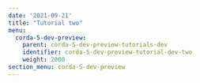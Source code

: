 ```yaml
---
date: '2021-09-21'
title: "Tutorial two"
menu:
  corda-5-dev-preview:
    parent: corda-5-dev-preview-tutorials-dev
    identifier: corda-5-dev-preview-tutorial-dev-two
    weight: 2000
section_menu: corda-5-dev-preview
---
```

